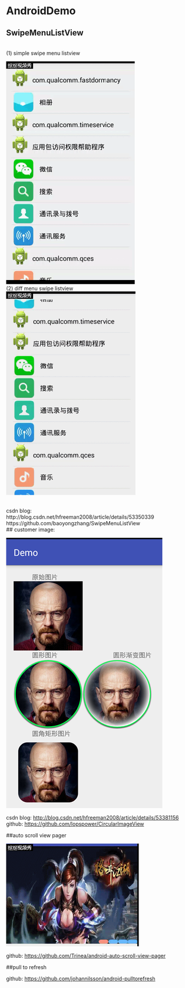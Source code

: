 # AndroidDemo

## SwipeMenuListView
</br>
(1) simple swipe menu listview

![Image text](simple_swipe_menu_lisview.gif)
</br>
(2) diff menu swipe listview
</br>
![Image text](diff_menu_swip_listview.gif)

</br>
csdn blog:
</br>
http://blog.csdn.net/hfreeman2008/article/details/53350339
</br>
https://github.com/baoyongzhang/SwipeMenuListView

</br>
## customer image:

![Image text](customer_image_view.png)

csdn blog:
http://blog.csdn.net/hfreeman2008/article/details/53381156
github:
https://github.com/lopspower/CircularImageView

##auto scroll view pager

![Image text](auto_scroll_view_pager.gif)

github:
https://github.com/Trinea/android-auto-scroll-view-pager


##pull to refresh


github:
https://github.com/johannilsson/android-pulltorefresh




